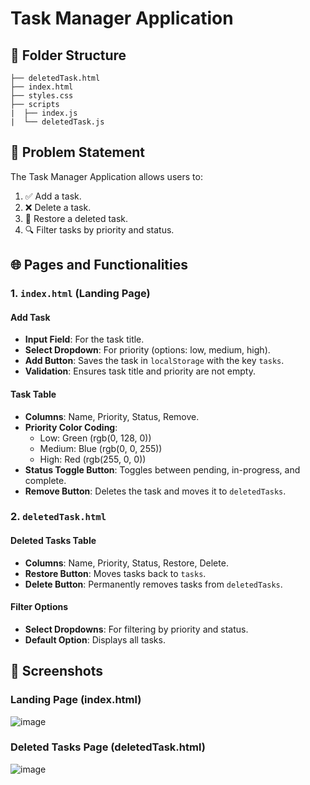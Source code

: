   # Task Manager Application

## 📁 Folder Structure

```plaintext
├── deletedTask.html
├── index.html
├── styles.css
├── scripts
|  ├── index.js
|  └── deletedTask.js
```

## 📜 Problem Statement

The Task Manager Application allows users to:

1. ✅ Add a task.
2. ❌ Delete a task.
3. 🔄 Restore a deleted task.
4. 🔍 Filter tasks by priority and status.

## 🌐 Pages and Functionalities

### 1. `index.html` (Landing Page)

#### Add Task

- **Input Field**: For the task title.
- **Select Dropdown**: For priority (options: low, medium, high).
- **Add Button**: Saves the task in `localStorage` with the key `tasks`.
- **Validation**: Ensures task title and priority are not empty.

#### Task Table

- **Columns**: Name, Priority, Status, Remove.
- **Priority Color Coding**:
  - Low: Green (rgb(0, 128, 0))
  - Medium: Blue (rgb(0, 0, 255))
  - High: Red (rgb(255, 0, 0))
- **Status Toggle Button**: Toggles between pending, in-progress, and complete.
- **Remove Button**: Deletes the task and moves it to `deletedTasks`.

### 2. `deletedTask.html`

#### Deleted Tasks Table

- **Columns**: Name, Priority, Status, Restore, Delete.
- **Restore Button**: Moves tasks back to `tasks`.
- **Delete Button**: Permanently removes tasks from `deletedTasks`.

#### Filter Options

- **Select Dropdowns**: For filtering by priority and status.
- **Default Option**: Displays all tasks.

## 🎨 Screenshots

### Landing Page (index.html)

![image](https://github.com/satyamkumar420/Masai_Task_Manager/assets/98641231/cdf71bb6-fb71-4a7d-9e68-018dfe8464d4)


### Deleted Tasks Page (deletedTask.html)

![image](https://github.com/satyamkumar420/Masai_Task_Manager/assets/98641231/60c0e435-8563-495d-a52e-660b32c0f6c8)


